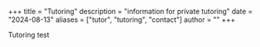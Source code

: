 +++
title = "Tutoring"
description = "information for private tutoring"
date = "2024-08-13"
aliases = ["tutor", "tutoring", "contact"]
author = ""
+++

Tutoring test
